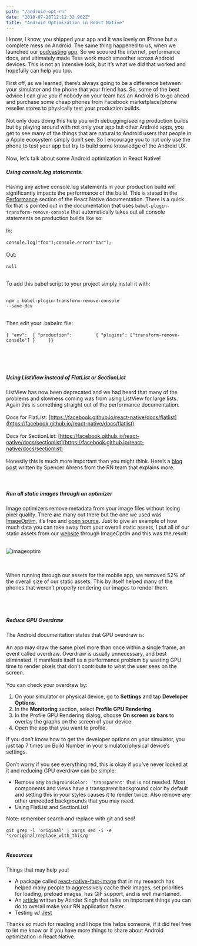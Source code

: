 ```yaml
---
path: "/android-opt-rn"
date: "2018-07-28T12:12:33.962Z"
title: "Android Optimization in React Native"
---
```


I know, I know, you shipped your app and it was lovely on iPhone but a complete mess on Android. The same thing happened to us, when we launched our [podcasting](https://play.google.com/store/apps/details?id=com.tess) [app](https://itunes.apple.com/us/app/tess-podcast-app/id1409521849?ls=1&mt=8). So we scoured the internet, performance docs, and ultimately made Tess work much smoother across Android devices. This is not an intensive look, but it’s what we did that worked and hopefully can help you too.
<br>
<br>
First off, as we learned, there’s always going to be a difference between your simulator and the phone that your friend has. So, some of the best advice I can give you if nobody on your team has an Android is to go ahead and purchase some cheap phones from Facebook marketplace/phone reseller stores to physically test your production builds.
<br>
<br>
Not only does doing this help you with debugging/seeing production builds but by playing around with not only your app but other Android apps, you get to see many of the things that are natural to Android users that people in a Apple ecosystem simply don’t see. So I encourage you to not only use the phone to test your app but try to build some knowledge of the Android UX.
<br>
<br>
Now, let’s talk about some Android optimization in React Native!
<br>

##### Using console.log statements:
Having any active console.log statements in your production build will significantly impacts the performance of the build. This is stated in the [Performance](https://facebook.github.io/react-native/docs/performance) section of the React Native documentation. There is a quick fix that is pointed out in the documentation that uses `babel-plugin-transform-remove-console` that automatically takes out all console statements on production builds like so:
<br>
<br>
In:
<br><br>
<code>console.log("foo");console.error("bar");</code>
<br><br>
Out:
<br><br>
<code>null</code>

<br>
To add this babel script to your project simply install it with:
<br>
<br>

<code>npm i babel-plugin-transform-remove-console --save-dev</code>

<br>
Then edit your .babelrc file:
<br><br>
<code>{ "env": 	{ "production": 		{ "plugins": ["transform-remove-console"] } 	}}</code>
<br><br>

<br><br>
##### Using ListView instead of FlatList or SectionList

ListView has now been deprecated and we had heard that many of the problems and slowness coming was from using ListView for large lists. Again this is something straight out of the performance documentation.
<br>
<br>
Docs for FlatList: [https://facebook.github.io/react-native/docs/flatlist](https://facebook.github.io/react-native/docs/flatlist)
<br><br>
Docs for SectionList: [https://facebook.github.io/react-native/docs/sectionlist](https://facebook.github.io/react-native/docs/sectionlist)
<br>
<br>
Honestly this is much more important than you might think. Here’s a [blog post](https://facebook.github.io/react-native/blog/2017/03/13/better-list-views.html) written by Spencer Ahrens from the RN team that explains more.
<br><br><br>

##### Run all static images through an optimizer

Image optimizers remove metadata from your image files without losing pixel quality. There are many out there but the one we used was [ImageOptim](https://imageoptim.com/mac), it’s free and [open source](https://github.com/ImageOptim/ImageOptim). Just to give an example of how much data you can take away from your overall static assets, I put all of our static assets from our [website](http://tess.fm/) through ImageOptim and this was the result:
<br><br>

![imageoptim](https://raw.githubusercontent.com/tfaieta/tfaieta.com/develop/src/img/imgOptim.png)

<br>
<br>
When running through our assets for the mobile app, we removed 52% of the overall size of our static assets. This by itself helped many of the phones that weren’t properly rendering our images to render them.
<br><br><br><br>

##### Reduce GPU Overdraw

The Android documentation states that GPU overdraw is:
<br><br>
An app may draw the same pixel more than once within a single frame, an event called overdraw. Overdraw is usually
unnecessary, and best eliminated. It manifests itself as a performance problem by wasting GPU time
to render pixels that don’t contribute to what the user sees on the screen.
<br>
<br>
You can check your overdraw by:
<br>
1.  On your simulator or physical device, go to **Settings** and tap **Developer Options**.
2.  In the **Monitoring** section, select **Profile GPU Rendering**.
3.  In the Profile GPU Rendering dialog, choose **On screen as bars** to overlay the graphs on the screen of your device.
4.  Open the app that you want to profile.

If you don’t know how to get the developer options on your simulator, you just tap 7 times on Build Number in your simulator/physical device’s settings.
<br><br>
Don’t worry if you see everything red, this is okay if you’ve never looked at it and reducing GPU overdraw can be simple:
<br>
- Remove any `backgroundColor: ‘transparent'` that is not needed. Most components and views have a transparent background color by default and setting this in your styles causes it to render twice. Also remove any other unneeded backgrounds that you may need.
- Using FlatList and SectionList!

Note: remember search and replace with git and sed!
<br><br>
<code>git grep -l 'original' | xargs sed -i -e 's/original/replace_with_this/g'</code>
<br><br>
##### Resources

Things that may help you!

- A package called [react-native-fast-image](https://github.com/DylanVann/react-native-fast-image) that in my research has helped many people to aggressively cache their images, set priorities for loading, preload images, has GIF support, and is well maintained.
- An [article](https://codeburst.io/6-simple-ways-to-speed-up-your-react-native-app-d5b775ab3f16) written by Atinder Singh that talks on important things you can do to overall make your RN application faster.
- Testing w/ [Jest](https://jestjs.io/docs/en/tutorial-react-native)

Thanks so much for reading and I hope this helps someone, if it did feel free to let me know or if you have more things to share about Android optimization in React Native.